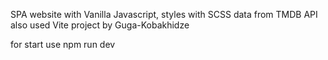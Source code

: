 SPA website with Vanilla Javascript,
styles with SCSS 
data from TMDB API 
also used Vite 
project by Guga-Kobakhidze

for start use npm run dev
